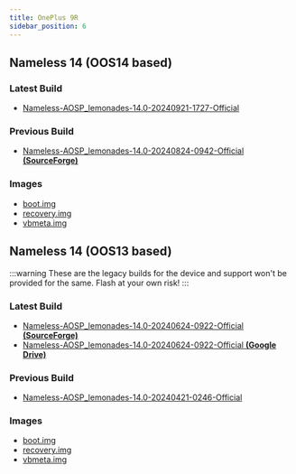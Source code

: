 ```yaml
---
title: OnePlus 9R
sidebar_position: 6
---
```


## Nameless 14 (OOS14 based)

### Latest Build
- [Nameless-AOSP_lemonades-14.0-20240921-1727-Official](https://sourceforge.net/projects/nameless-aosp/files/lemonades/Nameless-AOSP_lemonades-14.0-20240921-1727-Official.zip/download)

### Previous Build
- [Nameless-AOSP_lemonades-14.0-20240824-0942-Official __(SourceForge)__](https://sourceforge.net/projects/nameless-aosp/files/lemonades/Nameless-AOSP_lemonades-14.0-20240824-0942-Official.zip/download)

### Images
- [boot.img](https://drive.google.com/file/d/15NPHN67ZeISbqCeG17cnOZp9RlHavUJn/view)
- [recovery.img](https://sourceforge.net/projects/nameless-aosp/files/lemonades/imgs_14/recovery.img/download)
- [vbmeta.img](https://sourceforge.net/projects/nameless-aosp/files/lemonades/imgs_14/vbmeta.img/download)

## Nameless 14 (OOS13 based)

:::warning
These are the legacy builds for the device and support won't be provided for the same. Flash at your own risk!
:::

### Latest Build
- [Nameless-AOSP_lemonades-14.0-20240624-0922-Official __(SourceForge)__](https://sourceforge.net/projects/nameless-aosp/files/lemonades/Nameless-AOSP_lemonades-14.0-20240624-0922-Official.zip/download)
- [Nameless-AOSP_lemonades-14.0-20240624-0922-Official __(Google Drive)__](https://drive.google.com/file/d/1d3Shhmew_S0xqVhLB9IvVC1Jf2ffX6Tu/view)

### Previous Build
- [Nameless-AOSP_lemonades-14.0-20240421-0246-Official](https://sourceforge.net/projects/nameless-aosp/files/lemonades/Nameless-AOSP_lemonades-14.0-20240421-0246-Official.zip/download)

### Images
- [boot.img](https://sourceforge.net/projects/nameless-aosp/files/lemonades/imgs_14/boot.img/download)
- [recovery.img](https://sourceforge.net/projects/nameless-aosp/files/lemonades/imgs_14/recovery.img/download)
- [vbmeta.img](https://sourceforge.net/projects/nameless-aosp/files/lemonades/imgs_14/vbmeta.img/download)

<!-- ## Nameless 13 (OOS13 based)

:::warning
These are the legacy builds for the device and support won't be provided for the same. Flash at your own risk!
:::

### Latest Build
- [Nameless-AOSP_kebab-13.0-20231121-0816-Official](https://sourceforge.net/projects/nameless-aosp/files/kebab/Nameless-AOSP_kebab-13.0-20231121-0816-Official.zip/download)

### Images
- [boot.img](https://sourceforge.net/projects/nameless-aosp/files/kebab/imgs_13/boot.img/download)
- [vbmeta.img](https://sourceforge.net/projects/nameless-aosp/files/kebab/imgs_13/vbmeta.img/download)
- [vbmeta_system.img](https://sourceforge.net/projects/nameless-aosp/files/kebab/imgs_13/vbmeta_system.img/download)
- [recovery.img](https://sourceforge.net/projects/nameless-aosp/files/kebab/imgs_13/recovery.img/download) -->